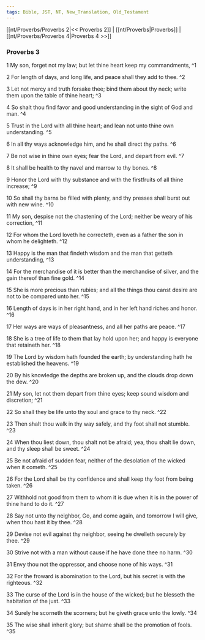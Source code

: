 ```yaml
---
tags: Bible, JST, NT, New_Translation, Old_Testament
---
```


[[nt/Proverbs/Proverbs 2|<< Proverbs 2]] | [[nt/Proverbs|Proverbs]] | [[nt/Proverbs/Proverbs 4|Proverbs 4 >>]]

### Proverbs 3

1 My son, forget not my law; but let thine heart keep my commandments,  ^1

2 For length of days, and long life, and peace shall they add to thee.  ^2

3 Let not mercy and truth forsake thee; bind them about thy neck; write them upon the table of thine heart;  ^3

4 So shalt thou find favor and good understanding in the sight of God and man.  ^4

5 Trust in the Lord with all thine heart; and lean not unto thine own understanding.  ^5

6 In all thy ways acknowledge him, and he shall direct thy paths.  ^6

7 Be not wise in thine own eyes; fear the Lord, and depart from evil.  ^7

8 It shall be health to thy navel and marrow to thy bones.  ^8

9 Honor the Lord with thy substance and with the firstfruits of all thine increase;  ^9

10 So shall thy barns be filled with plenty, and thy presses shall burst out with new wine.  ^10

11 My son, despise not the chastening of the Lord; neither be weary of his correction,  ^11

12 For whom the Lord loveth he correcteth, even as a father the son in whom he delighteth.  ^12

13 Happy is the man that findeth wisdom and the man that getteth understanding,  ^13

14 For the merchandise of it is better than the merchandise of silver, and the gain thereof than fine gold.  ^14

15 She is more precious than rubies; and all the things thou canst desire are not to be compared unto her.  ^15

16 Length of days is in her right hand, and in her left hand riches and honor.  ^16

17 Her ways are ways of pleasantness, and all her paths are peace.  ^17

18 She is a tree of life to them that lay hold upon her; and happy is everyone that retaineth her.  ^18

19 The Lord by wisdom hath founded the earth; by understanding hath he established the heavens.  ^19

20 By his knowledge the depths are broken up, and the clouds drop down the dew.  ^20

21 My son, let not them depart from thine eyes; keep sound wisdom and discretion;  ^21

22 So shall they be life unto thy soul and grace to thy neck.  ^22

23 Then shalt thou walk in thy way safely, and thy foot shall not stumble.  ^23

24 When thou liest down, thou shalt not be afraid; yea, thou shalt lie down, and thy sleep shall be sweet.  ^24

25 Be not afraid of sudden fear, neither of the desolation of the wicked when it cometh.  ^25

26 For the Lord shall be thy confidence and shall keep thy foot from being taken.  ^26

27 Withhold not good from them to whom it is due when it is in the power of thine hand to do it.  ^27

28 Say not unto thy neighbor, Go, and come again, and tomorrow I will give, when thou hast it by thee.  ^28

29 Devise not evil against thy neighbor, seeing he dwelleth securely by thee.  ^29

30 Strive not with a man without cause if he have done thee no harm.  ^30

31 Envy thou not the oppressor, and choose none of his ways.  ^31

32 For the froward is abomination to the Lord, but his secret is with the righteous.  ^32

33 The curse of the Lord is in the house of the wicked; but he blesseth the habitation of the just.  ^33

34 Surely he scorneth the scorners; but he giveth grace unto the lowly.  ^34

35 The wise shall inherit glory; but shame shall be the promotion of fools.  ^35

 
